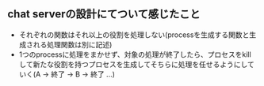 ## chat serverの設計にてついて感じたこと
- それぞれの関数はそれ以上の役割を処理しない(processを生成する関数と生成される処理関数は別に記述)
- 1つのprocessに処理をまかせず、対象の処理が終了したら、プロセスをkillして新たな役割を持つプロセスを生成してそちらに処理を任せるようにしていく(A -> 終了 -> B -> 終了 ...)


